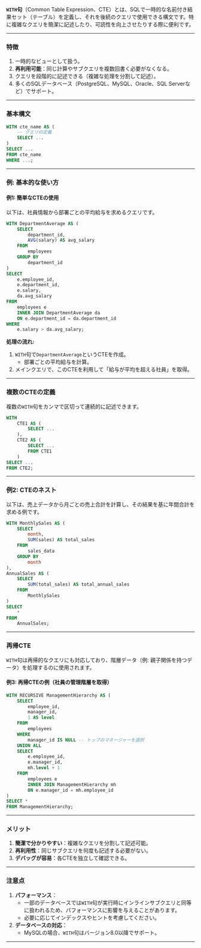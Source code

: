 **`WITH`句**（Common Table Expression、CTE）とは、SQLで一時的な名前付き結果セット（テーブル）を定義し、それを後続のクエリで使用できる構文です。特に複雑なクエリを簡潔に記述したり、可読性を向上させたりする際に便利です。

---

### **特徴**
1. 一時的なビューとして扱う。
2. **再利用可能**：同じ計算やサブクエリを複数回書く必要がなくなる。
3. クエリを段階的に記述できる（複雑な処理を分割して記述）。
4. 多くのSQLデータベース（PostgreSQL、MySQL、Oracle、SQL Serverなど）でサポート。

---

### **基本構文**

```sql
WITH cte_name AS (
    -- クエリの定義
    SELECT ...
)
SELECT ...
FROM cte_name
WHERE ...;
```

---

### **例: 基本的な使い方**

#### 例1: 簡単なCTEの使用
以下は、社員情報から部署ごとの平均給与を求めるクエリです。

```sql
WITH DepartmentAverage AS (
    SELECT
        department_id,
        AVG(salary) AS avg_salary
    FROM
        employees
    GROUP BY
        department_id
)
SELECT
    e.employee_id,
    e.department_id,
    e.salary,
    da.avg_salary
FROM
    employees e
    INNER JOIN DepartmentAverage da
    ON e.department_id = da.department_id
WHERE
    e.salary > da.avg_salary;
```

**処理の流れ:**
1. `WITH`句で`DepartmentAverage`というCTEを作成。
   - 部署ごとの平均給与を計算。
2. メインクエリで、このCTEを利用して「給与が平均を超える社員」を取得。

---

### **複数のCTEの定義**

複数の`WITH`句をカンマで区切って連続的に記述できます。

```sql
WITH
    CTE1 AS (
        SELECT ...
    ),
    CTE2 AS (
        SELECT ...
        FROM CTE1
    )
SELECT ...
FROM CTE2;
```

---

### **例2: CTEのネスト**
以下は、売上データから月ごとの売上合計を計算し、その結果を基に年間合計を求める例です。

```sql
WITH MonthlySales AS (
    SELECT
        month,
        SUM(sales) AS total_sales
    FROM
        sales_data
    GROUP BY
        month
),
AnnualSales AS (
    SELECT
        SUM(total_sales) AS total_annual_sales
    FROM
        MonthlySales
)
SELECT
    *
FROM
    AnnualSales;
```

---

### **再帰CTE**
`WITH`句は再帰的なクエリにも対応しており、階層データ（例: 親子関係を持つデータ）を処理するのに使用されます。

#### 例3: 再帰CTEの例（社員の管理階層を取得）

```sql
WITH RECURSIVE ManagementHierarchy AS (
    SELECT
        employee_id,
        manager_id,
        1 AS level
    FROM
        employees
    WHERE
        manager_id IS NULL -- トップのマネージャーを選択
    UNION ALL
    SELECT
        e.employee_id,
        e.manager_id,
        mh.level + 1
    FROM
        employees e
        INNER JOIN ManagementHierarchy mh
        ON e.manager_id = mh.employee_id
)
SELECT *
FROM ManagementHierarchy;
```

---

### **メリット**
1. **簡潔で分かりやすい**：複雑なクエリを分割して記述可能。
2. **再利用性**：同じサブクエリを何度も記述する必要がない。
3. **デバッグが容易**：各CTEを独立して確認できる。

---

### **注意点**
1. **パフォーマンス**：
   - 一部のデータベースでは`WITH`句が実行時にインラインサブクエリと同等に扱われるため、パフォーマンスに影響を与えることがあります。
   - 必要に応じてインデックスやヒントを考慮してください。
2. **データベースの対応**：
   - MySQLの場合、`WITH`句はバージョン8.0以降でサポート。

---
